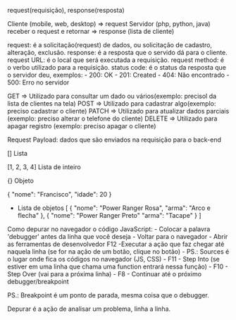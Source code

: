 request(requisição), response(resposta)

Cliente (mobile, web, desktop) => request
Servidor (php, python, java) receber o request e retornar => response (lista de cliente)

request: é a solicitação(request) de dados, ou solicitação de cadastro, alteração, exclusão.
response: é a resposta que o servido dá para o cliente.
request URL: é o local que será executada a requisição.
request method: é o verbo utilizado para a requisição.
status code: é o status da resposta que o servidor deu, exemplos:
    - 200: OK
    - 201: Created
    - 404: Não encontrado
    - 500: Erro no servidor

GET => Utilizado para consultar um dado ou vários(exemplo: precisol da lista de clientes na tela)
POST => Utilizado para cadastrar algo(exemplo: preciso cadastrar o cliente)
PATCH => Utilizado para atualizar dados parciais (exemplo: preciso alterar o telefone do cliente)
DELETE => Utilizado para apagar registro (exemplo: preciso apagar o cliente)

Request Payload: dados que são enviados na requisição para o back-end

[] Lista

[1, 2, 3, 4] Lista de inteiro

{} Objeto

{
    "nome": "Francisco",
    "idade": 20
}

- Lista de objetos
[
    {
        "nome": "Power Ranger Rosa",
        "arma": "Arco e flecha"
    },
    {
        "nome": "Power Ranger Preto"
        "arma": "Tacape"
    }
]

Como depurar no navegador o código JavaScript:
    - Colocar a palavra 'debugger' antes da linha que você deseja
    - Voltar para o navegador
    - Abrir as ferramentas de desenvolvedor F12
    -Executar a ação que faz chegar até naquela linha (se for na ação de um botão, clique no botão)
    - PS.: Sources é o lugar onde fica os códigos no navegador (JS, CSS)
    - F11 - Step Into (se estiver em uma linha que chama uma function entrará nessa função)
    - F10 - Step Over (vai para a próxima linha)
    - F8 - Continuar até o próximo debugger/breakpoint

PS.: Breakpoint é um ponto de parada, mesma coisa que o debugger.

Depurar é a ação de analisar um problema, linha a linha.
